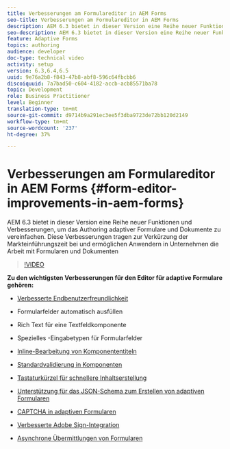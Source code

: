 ```yaml
---
title: Verbesserungen am Formulareditor in AEM Forms
seo-title: Verbesserungen am Formulareditor in AEM Forms
description: AEM 6.3 bietet in dieser Version eine Reihe neuer Funktionen und Verbesserungen, um das Authoring adaptiver Formulare und Dokumente zu vereinfachen. Diese Verbesserungen tragen zur Verkürzung der Markteinführungszeit bei und ermöglichen Anwendern in Unternehmen die Arbeit mit Formularen und Dokumenten
seo-description: AEM 6.3 bietet in dieser Version eine Reihe neuer Funktionen und Verbesserungen, um das Authoring adaptiver Formulare und Dokumente zu vereinfachen. Diese Verbesserungen tragen zur Verkürzung der Markteinführungszeit bei und ermöglichen Anwendern in Unternehmen die Arbeit mit Formularen und Dokumenten
feature: Adaptive Forms
topics: authoring
audience: developer
doc-type: technical video
activity: setup
version: 6.3,6.4,6.5
uuid: 9e76a2b8-f843-47b8-abf8-596c64fbcbb6
discoiquuid: 7a7bad50-c604-4182-accb-acb85571ba78
topic: Development
role: Business Practitioner
level: Beginner
translation-type: tm+mt
source-git-commit: d9714b9a291ec3ee5f3dba9723de72bb120d2149
workflow-type: tm+mt
source-wordcount: '237'
ht-degree: 37%

---
```



# Verbesserungen am Formulareditor in AEM Forms {#form-editor-improvements-in-aem-forms}

AEM 6.3 bietet in dieser Version eine Reihe neuer Funktionen und Verbesserungen, um das Authoring adaptiver Formulare und Dokumente zu vereinfachen. Diese Verbesserungen tragen zur Verkürzung der Markteinführungszeit bei und ermöglichen Anwendern in Unternehmen die Arbeit mit Formularen und Dokumenten

>[!VIDEO](https://video.tv.adobe.com/v/19500/)

**Zu den wichtigsten Verbesserungen für den Editor für adaptive Formulare gehören:**

* [Verbesserte Endbenutzerfreundlichkeit](https://helpx.adobe.com/aem-forms/6-3/introduction-forms-authoring.html)

* Formularfelder automatisch ausfüllen
* Rich Text für eine Textfeldkomponente 
* Spezielles -Eingabetypen für Formularfelder

* [Inline-Bearbeitung von Komponententiteln](https://helpx.adobe.com/aem-forms/6-3/introduction-forms-authoring.html)
* [Standardvalidierung in Komponenten](https://helpx.adobe.com/aem-forms/6-3/introduction-forms-authoring.html)
* [Tastaturkürzel für schnellere Inhaltserstellung](https://helpx.adobe.com/aem-forms/6-3/keyboard-shortcuts.html#AdaptiveFormEditor)
* [Unterstützung für das JSON-Schema zum Erstellen von adaptiven Formularen](https://helpx.adobe.com/aem-forms/6-3/adaptive-form-json-schema-form-model.html)
* [CAPTCHA in adaptiven Formularen](https://helpx.adobe.com/aem-forms/6-3/captcha-adaptive-forms.html)
* [Verbesserte Adobe Sign-Integration](https://helpx.adobe.com/aem-forms/6-3/working-with-adobe-sign.html)
* [Asynchrone Übermittlungen von Formularen](https://helpx.adobe.com/aem-forms/6-3/asynchronous-submissions-adaptive-forms.html)

